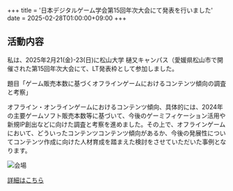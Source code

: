 +++
title = '日本デジタルゲーム学会第15回年次大会にて発表を行いました'
date = 2025-02-28T01:00:00+09:00
+++
## 活動内容

私は、2025年2月21(金)-23(日)に松山大学 樋又キャンパス（愛媛県松山市で開催された第15回年次大会にて、LT発表枠として参加しました。

題目「ゲーム販売本数に基づくオフラインゲームにおけるコンテンツ傾向の調査と考察」

オフライン・オンラインゲームにおけるコンテンツ傾向、具体的には、2024年の主要ゲームソフト販売本数等に基づいて、今後のゲーミフィケーション活用や新規IP創出などに向けた調査と考察を進めました。その上で、オフラインゲームにおいて、どういったコンテンツコンテンツ傾向があるか、今後の発展性についてコンテンツ作成に向けた人材育成を踏まえた検討をさせていただいた事例となります。

<img src="../202502-1.png" alt="会場">

[詳細はこちら](https://digrajapan.org/?page_id=10347)
